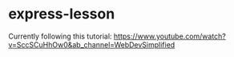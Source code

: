 # express-lesson

Currently following this tutorial: 
https://www.youtube.com/watch?v=SccSCuHhOw0&ab_channel=WebDevSimplified
